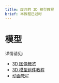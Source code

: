 ```yaml
---
title: 废弃的 3D 模型教程
brief: 本教程已过时
---
```


# 模型

详情请见:

* [3D 图像概览](/manuals/3dgraphics)
* [3D 模型组件教程](/manuals/model)
* [动画教程](/manuals/animation)

